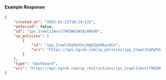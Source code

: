 <!-- Code generated for API Clients. DO NOT EDIT. -->

#### Example Response

```json
{
	"created_at": "2025-01-21T18:19:52Z",
	"enforced": false,
	"id": "ipx_2rwwl1JAvsl7903WG3WtBiANVd6",
	"ip_policies": [
		{
			"id": "ipp_2rwwl1hqPphUuj8gbZpGA6yiACo",
			"uri": "https://api.ngrok.com/ip_policies/ipp_2rwwl1hqPphUuj8gbZpGA6yiACo"
		}
	],
	"type": "dashboard",
	"uri": "https://api.ngrok.com/ip_restrictions/ipx_2rwwl1JAvsl7903WG3WtBiANVd6"
}
```
